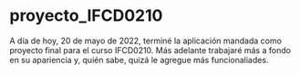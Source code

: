 # proyecto_IFCD0210

A día de hoy, 20 de mayo de 2022, terminé la aplicación mandada como proyecto final para el curso IFCD0210. Más adelante trabajaré más a fondo en su apariencia y, quién sabe, quizá le agregue más funcionaliades.
